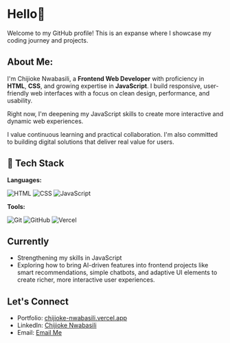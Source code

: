 # Hello👋

Welcome to my GitHub profile! This is an expanse where I showcase my coding journey and projects.

## About Me:

I'm Chijioke Nwabasili, a **Frontend Web Developer** with proficiency in **HTML**, **CSS**, and growing expertise in **JavaScript**. I build responsive, user-friendly web interfaces with a focus on clean design, performance, and usability.

Right now, I'm deepening my JavaScript skills to create more interactive and dynamic web experiences.

I value continuous learning and practical collaboration. I'm also committed to building digital solutions that deliver real value for users.

## 🔨 Tech Stack

**Languages:**

![HTML](https://img.shields.io/badge/-HTML5-E34F26?style=flat&logo=html5&logoColor=white)
![CSS](https://img.shields.io/badge/-CSS3-1572B6?style=flat&logo=css3&logoColor=white)
![JavaScript](https://img.shields.io/badge/-JavaScript-F7DF1E?style=flat&logo=javascript&logoColor=black)

**Tools:**

![Git](https://img.shields.io/badge/-Git-F05032?style=flat&logo=git&logoColor=white)
![GitHub](https://img.shields.io/badge/-GitHub-181717?style=flat&logo=github&logoColor=white)
![Vercel](https://img.shields.io/badge/-Vercel-000000?style=flat&logo=vercel&logoColor=white)

## Currently

- Strengthening my skills in JavaScript
- Exploring how to bring AI-driven features into frontend projects like smart recommendations, simple chatbots, and adaptive UI elements to create richer, more interactive user experiences.

## Let's Connect

- Portfolio: [chijioke-nwabasili.vercel.app](https://chijioke-nwabasili.vercel.app)
- LinkedIn: [Chijioke Nwabasili](https://linkedin.com/in/chijioke-nwabasili)
- Email: [Email Me](mailto:chijioke.nwabasili2021@gmail.com)

